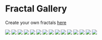 # Fractal Gallery

Create your own fractals [here](https://nathansolomon1678.github.io/fractals)

![](apurva%20is%20ubermensch.png)
![](existence%20is%20nifty.png)
![](adrenaline-inducing%20despair.png)
![](zesty%20heartache.png)
![](soul-suffocating%20sorrow.png)
![](tantalizing%20torment.png)
![](minty%20snowflake.png)
![](gourmet%20cabbage.png)
![](zvzvzvzvzvzvzvvzzzvzvzvzvzvzvzvvzzvzzvZVvzvv.png)
![](xbxbbbxbxbxbxBXXbXbXbbxBbxbxb.png)
![](i%20am%20a%20dork.png)
![](withering%20sanity.png)
![](porcelain%20galaxies.png)
![](owo.png)
![](Phnglui%20mglwnafh%20Cthulhu%20Rlyeh%20wgahnagl%20fhtagn.png)

